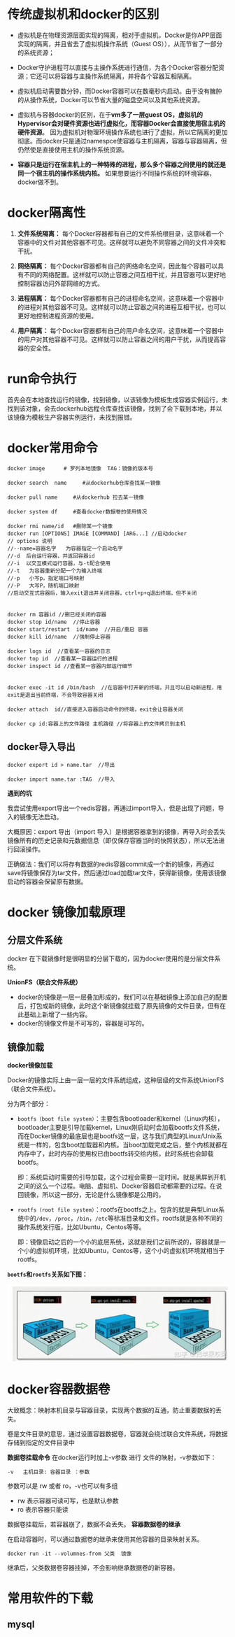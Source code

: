 
#   
# 传统虚拟机和docker的区别  
  
- 虚拟机是在物理资源层面实现的隔离，相对于虚拟机，Docker是你APP层面实现的隔离，并且省去了虚拟机操作系统（Guest OS）），从而节省了一部分的系统资源；  
  
- Docker守护进程可以直接与主操作系统进行通信，为各个Docker容器分配资源；它还可以将容器与主操作系统隔离，并将各个容器互相隔离。  
  
- 虚拟机启动需要数分钟，而Docker容器可以在数毫秒内启动。由于没有臃肿的从操作系统，Docker可以节省大量的磁盘空间以及其他系统资源。    
- 虚拟机与容器docker的区别，在于**vm多了一层guest OS，虚拟机的Hypervisor会对硬件资源也进行虚拟化，而容器Docker会直接使用宿主机的硬件资源**。  因为虚拟机对物理环境操作系统也进行了虚拟，所以它隔离的更加彻底。而docker只是通过namespce使容器与主机隔离，容器与容器隔离，但仍然使是直接使用主机的操作系统资源。  
  
  
- **容器只是运行在宿主机上的一种特殊的进程，那么多个容器之间使用的就还是同一个宿主机的操作系统内核。** 如果想要运行不同操作系统的环境容器，docker做不到。  
  
# docker隔离性  
  
1. **文件系统隔离：** 每个Docker容器都有自己的文件系统根目录，这意味着一个容器中的文件对其他容器不可见。这样就可以避免不同容器之间的文件冲突和干扰。  
  
2. **网络隔离：** 每个Docker容器都有自己的网络命名空间，因此每个容器可以具有不同的网络配置。这样就可以防止容器之间互相干扰，并且容器可以更好地控制容器访问外部网络的方式。  
  
3. **进程隔离：** 每个Docker容器都有自己的进程命名空间，这意味着一个容器中的进程对其他容器不可见。这样就可以防止容器之间的进程互相干扰，也可以更好地控制进程资源的使用。  
  
4. **用户隔离：** 每个Docker容器都有自己的用户命名空间，这意味着一个容器中的用户对其他容器不可见。这样就可以防止容器之间的用户干扰，从而提高容器的安全性。  
  
# run命令执行  
  
首先会在本地查找运行的镜像，找到镜像，以该镜像为模板生成容器实例运行，未找到该对象，会去dockerhub远程仓库查找该镜像，找到了会下载到本地，并以该镜像为模板生产容器实例运行，未找到报错。   
# docker常用命令  
  
```shell  
docker image      # 罗列本地镜像  TAG：镜像的版本号  
  
docker search  name     #从dockerhub仓库查找某一镜像  
  
docker pull name     #从dockerhub 拉去某一镜像  
  
docker system df     #查看docker数据卷的使用情况  
  
docker rmi name/id   #删除某一个镜像   
docker run [OPTIONS] IMAGE [COMMAND] [ARG...] //启动docker  
// options 说明  
//--name=容器名字   为容器指定一个启动名字  
//-d  后台运行容器，并返回容器id  
//-i  以交互模式运行容器，与-t配合使用  
//-t   为容器重新分配一个为输入终端  
//-p   小写p，指定端口号映射  
//-P   大写P，随机端口映射  
//启动交互式容器后，输入exit退出并关闭容器，ctrl+p+q退出终端，但不关闭  
  
  
docker rm 容器id //删已经关闭的容器  
docker stop id/name  //停止容器  
docker start/restart  id/name  //开启/重启 容器  
docker kill id/name  //强制停止容器  
  
docker logs id  //查看某一容器的日志  
docker top id  //查看某一容器运行的进程  
docker inspect id //查看某一容器内部运行细节  
  
  
docker exec -it id /bin/bash  //在容器中打开新的终端，并且可以启动新进程，用exit是退出当前终端，不会导致容器关闭  
  
docker attach  id//直接进入容器启动命令的终端，exit会让容器关闭  
  
docker cp id:容器上的文件路径 主机路径 //将容器上的文件拷贝到主机  
```  
  
## docker导入导出  
  
```shell  
docker export id > name.tar  //导出  
  
docker import name.tar :TAG  //导入  
```  
  
**遇到的坑**  
  
我尝试使用export导出一个redis容器，再通过import导入，但是出现了问题，导入的镜像无法启动。  
  
大概原因：export 导出（import 导入）是根据容器拿到的镜像，再导入时会丢失镜像所有的历史记录和元数据信息（即仅保存容器当时的快照状态），所以无法进行回滚操作。  
  
正确做法：我们可以将存有数据的redis容器commit成一个新的镜像，再通过save将镜像保存为tar文件，然后通过load加载tar文件，获得新镜像，使用该镜像启动的容器会保留原有数据。  
  
  
  
# docker 镜像加载原理  
  
## 分层文件系统  
docker 在下载镜像时是很明显的分层下载的，因为docker使用的是分层文件系统。  
  
**UnionFS（联合文件系统）**  
- docker的镜像是一层一层叠加形成的，我们可以在基础镜像上添加自己的配置后，打包成新的镜像，此时这个新镜像就挂载了原先镜像的文件目录，但有在此基础上新增了一些内容。  
- docker的镜像文件是不可写的，容器是可写的。  
  
## 镜像加载
**docker镜像加载**  
  
Docker的镜像实际上由一层一层的文件系统组成，这种层级的文件系统UnionFS（联合文件系统）。  
  
分为两个部分：  
  
-   `bootfs（boot file system）`：主要包含bootloader和kernel（Linux内核），bootloader主要是引导加载kernel，Linux刚启动时会加载bootfs文件系统，而在Docker镜像的最底层也是bootfs这一层，这与我们典型的Linux/Unix系统是一样的，包含boot加载器和内核。当boot加载完成之后，整个内核就都在内存中了，此时内存的使用权已由bootfs转交给内核，此时系统也会卸载bootfs。  
  
    即：系统启动时需要的引导加载，这个过程会需要一定时间。就是黑屏到开机之间的这么一个过程。电脑、虚拟机、Docker容器启动都需要的过程。在说回镜像，所以这一部分，无论是什么镜像都是公用的。  
  
  
-   `rootfs（root file system）`：rootfs在bootfs之上。包含的就是典型Linux系统中的`/dev`，`/proc`，`/bin`，`/etc`等标准目录和文件。rootfs就是各种不同的操作系统发行版，比如Ubuntu，Centos等等。  
  
    即：镜像启动之后的一个小的底层系统，这就是我们之前所说的，容器就是一个小的虚拟机环境，比如Ubuntu，Centos等，这个小的虚拟机环境就相当于rootfs。  
  
  
**`bootfs`和`rootfs`关系如下图：**  
  
![输入图片说明](https://raw.githubusercontent.com/2985496686/-/master/imgs/docker/2JnFSEnSqqP6V4YJ.png)


# docker容器数据卷

大致概念：映射本机目录与容器目录，实现两个数据的互通，防止重要数据的丢失。 

卷是文件目录的意思，通过设置容器数据卷，容器就会绕过联合文件系统，将数据存储到指定的文件目录中

**数据卷挂载命令**
在docker运行时加上-v参数 进行 文件的映射，-v参数如下：
```
-v   主机目录: 容器目录 ：参数
```

参数可以是 rw 或者 ro，-v也可以有多组

- rw 表示容器可读可写，也是默认参数
- ro 表示容器只能读


数据卷挂载后，若容器崩了，数据不会丢失。
**容器数据卷的继承**

在启动容器时，可以通过数据卷的继承来使用其他容器的目录映射关系。
```shell
docker run -it --volumnes-from 父类  镜像
```

继承后，父类数据卷容器挂掉，不会影响继承数据卷的新容器。


# 常用软件的下载
 
## mysql

<!--stackedit_data:
eyJoaXN0b3J5IjpbMjA2NTU5OTcxNiwyMzIwMTE0NTMsLTE3OD
E2MDczMTRdfQ==
-->